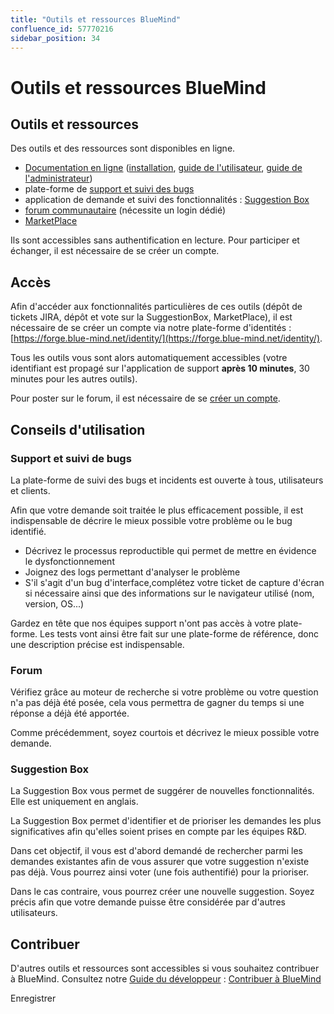 ```yaml
---
title: "Outils et ressources BlueMind"
confluence_id: 57770216
sidebar_position: 34
---
```

# Outils et ressources BlueMind


## Outils et ressources

Des outils et des ressources sont disponibles en ligne.

- [Documentation en ligne](http://doc.blue-mind.net/) ([installation](https://forge.blue-mind.net/confluence/display/LATEST/Guide+d%27installation), [guide de l'utilisateur](https://forge.blue-mind.net/confluence/display/LATEST/Guide+de+l%27utilisateur), [guide de l'administrateur](https://forge.blue-mind.net/confluence/display/LATEST/Guide+de+l%27administrateur))
- plate-forme de [support et suivi des bugs](https://forge.blue-mind.net/jira/)
- application de demande et suivi des fonctionnalités : [Suggestion Box](https://community.blue-mind.net/suggestions/)
- [forum communautaire](http://forum.blue-mind.net/) (nécessite un login dédié)
- [MarketPlace](https://marketplace.blue-mind.net/)


Ils sont accessibles sans authentification en lecture. Pour participer et échanger, il est nécessaire de se créer un compte.


## Accès

Afin d'accéder aux fonctionnalités particulières de ces outils (dépôt de tickets JIRA, dépôt et vote sur la SuggestionBox, MarketPlace), il est nécessaire de se créer un compte via notre plate-forme d'identités : [https://forge.blue-mind.net/identity/](https://forge.blue-mind.net/identity/).

Tous les outils vous sont alors automatiquement accessibles (votre identifiant est propagé sur l'application de support **après 10 minutes**, 30 minutes pour les autres outils).

Pour poster sur le forum, il est nécessaire de se [créer un compte](http://forum.blue-mind.net/register.php).

## Conseils d'utilisation

### Support et suivi de bugs

La plate-forme de suivi des bugs et incidents est ouverte à tous, utilisateurs et clients.

Afin que votre demande soit traitée le plus efficacement possible, il est indispensable de décrire le mieux possible votre problème ou le bug identifié.

- Décrivez le processus reproductible qui permet de mettre en évidence le dysfonctionnement
- Joignez des logs permettant d'analyser le problème
- S'il s'agit d'un bug d'interface,complétez votre ticket de capture d'écran si nécessaire ainsi que des informations sur le navigateur utilisé (nom, version, OS...)


Gardez en tête que nos équipes support n'ont pas accès à votre plate-forme. Les tests vont ainsi être fait sur une plate-forme de référence, donc une description précise est indispensable.

### Forum

Vérifiez grâce au moteur de recherche si votre problème ou votre question n'a pas déjà été posée, cela vous permettra de gagner du temps si une réponse a déjà été apportée.

Comme précédemment, soyez courtois et décrivez le mieux possible votre demande.

### Suggestion Box

La Suggestion Box vous permet de suggérer de nouvelles fonctionnalités. Elle est uniquement en anglais.

La Suggestion Box permet d'identifier et de prioriser les demandes les plus significatives afin qu'elles soient prises en compte par les équipes R&D.

Dans cet objectif, il vous est d'abord demandé de rechercher parmi les demandes existantes afin de vous assurer que votre suggestion n'existe pas déjà. Vous pourrez ainsi voter (une fois authentifié) pour la prioriser.

Dans le cas contraire, vous pourrez créer une nouvelle suggestion. Soyez précis afin que votre demande puisse être considérée par d'autres utilisateurs.

## Contribuer

D'autres outils et ressources sont accessibles si vous souhaitez contribuer à BlueMind. Consultez notre [Guide du développeur](/Guide_du_développeur/) : [Contribuer à BlueMind](/Guide_du_développeur/Contribuer_à_BlueMind/)


Enregistrer

